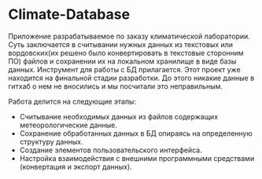 # Climate-Database
Приложение разрабатываемое по заказу климатической лаборатории. 
Суть заключается в считывании нужных данных из текстовых или вордовских(их решено было конвертировать в текстовые сторонним ПО) файлов и сохранении их на локальном хранилище в виде базы данных. Инструмент для работы с БД прилагается. 
Этот проект уже находится на финальной стадии разработки. До этого никакие данные в гитхаб о нем не вносились и мы посчитали это неправильным. 

Работа делится на следующие этапы: 
- Считывание необходимых данных из файлов содержащих метеорологические данные.
- Сохранение обработанных данных в БД опираясь на определенную структуру данных.
- Создание элементов пользовательского интерфейса.
- Настройка взаимодействия с внешними программными средствами (конвертация и экспорт данных).


